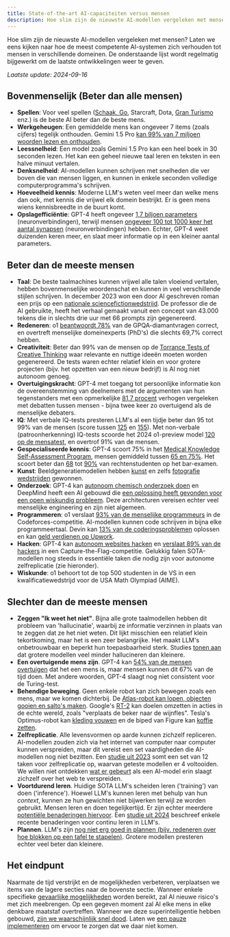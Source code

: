 ```yaml
---
title: State-of-the-art AI-capaciteiten versus mensen
description: Hoe slim zijn de nieuwste AI-modellen vergeleken met mensen?
---
```


Hoe slim zijn de nieuwste AI-modellen vergeleken met mensen?
Laten we eens kijken naar hoe de meest competente AI-systemen zich verhouden tot mensen in verschillende domeinen.
De onderstaande lijst wordt regelmatig bijgewerkt om de laatste ontwikkelingen weer te geven.

_Laatste update: 2024-09-16_

## Bovenmenselijk (Beter dan alle mensen)

- **Spellen**: Voor veel spellen ([Schaak, Go](https://en.wikipedia.org/wiki/AlphaGo_Zero), Starcraft, Dota, [Gran Turismo](https://www.technologyreview.com/2022/07/19/1056176/sonys-racing-ai-destroyed-its-human-competitors-by-being-nice-and-fast/) enz.) is de beste AI beter dan de beste mens.
- **Werkgeheugen**: Een gemiddelde mens kan ongeveer 7 items (zoals cijfers) tegelijk onthouden. Gemini 1.5 Pro [kan 99% van 7 miljoen woorden lezen en onthouden](https://blog.google/technology/ai/google-gemini-next-generation-model-february-2024/#sundar-note).
- **Leessnelheid**: Een model zoals Gemini 1.5 Pro kan een heel boek in 30 seconden lezen. Het kan een geheel nieuwe taal leren en teksten in een halve minuut vertalen.
- **Denksnelheid**: AI-modellen kunnen schrijven met snelheden die ver boven die van mensen liggen, en kunnen in enkele seconden volledige computerprogramma's schrijven.
- **Hoeveelheid kennis**: Moderne LLM's weten veel meer dan welke mens dan ook, met kennis die vrijwel elk domein bestrijkt. Er is geen mens wiens kennisbreedte in de buurt komt.
- **Opslagefficiëntie**: GPT-4 heeft ongeveer [1,7 biljoen parameters](https://the-decoder.com/gpt-4-architecture-datasets-costs-and-more-leaked/) (neuronverbindingen), terwijl mensen [ongeveer 100 tot 1000 keer het aantal synapsen](https://www.jax.org/news-and-insights/jax-blog/2018/December/600-trillion-synapses-and-alzheimers-disease) (neuronverbindingen) hebben. Echter, GPT-4 weet duizenden keren meer, en slaat meer informatie op in een kleiner aantal parameters.

## Beter dan de meeste mensen

- **Taal**: De beste taalmachines kunnen vrijwel alle talen vloeiend vertalen, hebben bovenmenselijke woordenschat en kunnen in veel verschillende stijlen schrijven. In december 2023 won een door AI geschreven roman een prijs op een [nationale sciencefictionwedstrijd](https://www.scmp.com/news/china/science/article/3245725/chinese-professor-used-ai-write-science-fiction-novel-then-it-won-national-award?campaign=3245725&module=perpetual_scroll_0&pgtype=article). De professor die de AI gebruikte, heeft het verhaal gemaakt vanuit een concept van 43.000 tekens die in slechts drie uur met 66 prompts zijn gegenereerd.
- **Redeneren**: o1 [beantwoordt 78%](https://openai.com/index/learning-to-reason-with-llms/) van de GPQA-diamantvragen correct, en overtreft menselijke domeinexperts (PhD's) die slechts 69,7% correct hebben.
- **Creativiteit**: Beter dan 99% van de mensen op de [Torrance Tests of Creative Thinking](https://neurosciencenews.com/ai-creativity-23585/) waar relevante en nuttige ideeën moeten worden gegenereerd. De tests waren echter relatief klein en voor grotere projecten (bijv. het opzetten van een nieuw bedrijf) is AI nog niet autonoom genoeg.
- **Overtuigingskracht**: GPT-4 met toegang tot persoonlijke informatie kon de overeenstemming van deelnemers met de argumenten van hun tegenstanders met een opmerkelijke [81,7 procent](https://arxiv.org/abs/2403.14380) verhogen vergeleken met debatten tussen mensen - bijna twee keer zo overtuigend als de menselijke debaters.
- **IQ**: Met verbale IQ-tests presteren LLM's al een tijdje beter dan 95 tot 99% van de mensen (score tussen [125](https://medium.com/@soltrinox/the-i-q-of-gpt4-is-124-approx-2a29b7e5821e) en [155](https://www.scientificamerican.com/article/i-gave-chatgpt-an-iq-test-heres-what-i-discovered/)). Met non-verbale (patroonherkenning) IQ-tests scoorde het 2024 o1-preview model [120 op de mensatest](https://www.maximumtruth.org/p/massive-breakthrough-in-ai-intelligence), en overtrof 91% van de mensen.
- **Gespecialiseerde kennis**: GPT-4 scoort 75% in het [Medical Knowledge Self-Assessment Program](https://openai.com/research/gpt-4), mensen gemiddeld tussen [65 en 75%](https://pubmed.ncbi.nlm.nih.gov/420438/). Het scoort beter dan [68](https://papers.ssrn.com/sol3/papers.cfm?abstract_id=4441311) tot [90%](https://law.stanford.edu/2023/04/19/gpt-4-passes-the-bar-exam-what-that-means-for-artificial-intelligence-tools-in-the-legal-industry/) van rechtenstudenten op het bar-examen.
- **Kunst**: Beeldgeneratiemodellen hebben [kunst](https://dataconomy.com/2022/09/26/ai-artwork-wins-art-competition) en zelfs [fotografie wedstrijden](https://www.artnews.com/art-news/news/ai-generated-image-world-photography-organization-contest-artist-declines-award-1234664549) gewonnen.
- **Onderzoek**: GPT-4 kan [autonoom chemisch onderzoek doen](https://www.nature.com/articles/s41586-023-06792-0) en DeepMind heeft een AI gebouwd die [een oplossing heeft gevonden voor een open wiskundig probleem](https://www.nature.com/articles/s41586-023-06924-6). Deze architecturen vereisen echter veel menselijke engineering en zijn niet algemeen.
- **Programmeren**: o1 verslaat [93% van de menselijke programmeurs](https://medium.com/@marcelinohambali/tech-review-openai-o1-strawberry-a-new-phd-reasoning-model-783e88734d84) in de Codeforces-competitie. AI-modellen kunnen code schrijven in bijna elke programmeertaal. Devin kan [13% van de coderingsproblemen](https://twitter.com/cognition_labs/status/1767548763134964000) oplossen en kan [geld verdienen op Upwork](https://twitter.com/cognition_labs/status/1767548768734294113).
- **Hacken**: GPT-4 kan [autonoom websites hacken](https://arxiv.org/html/2402.06664v1) en [verslaat 89% van de hackers](https://arxiv.org/pdf/2402.11814.pdf) in een Capture-the-Flag-competitie. Gelukkig falen SOTA-modellen nog steeds in essentiële taken die nodig zijn voor autonome zelfreplicatie (zie hieronder).
- **Wiskunde**: o1 behoort tot de top 500 studenten in de VS in een kwalificatiewedstrijd voor de USA Math Olympiad (AIME).

## Slechter dan de meeste mensen

- **Zeggen "Ik weet het niet"**. Bijna alle grote taalmodellen hebben dit probleem van 'hallucinatie', waarbij ze informatie verzinnen in plaats van te zeggen dat ze het niet weten. Dit lijkt misschien een relatief klein tekortkoming, maar het is een zeer belangrijke. Het maakt LLM's onbetrouwbaar en beperkt hun toepasbaarheid sterk. Studies [tonen aan](https://arxiv.org/html/2403.04307v1) dat grotere modellen veel minder hallucineren dan kleinere.
- **Een overtuigende mens zijn**. GPT-4 kan [54% van de mensen overtuigen](https://arxiv.org/abs/2405.08007) dat het een mens is, maar mensen kunnen dit 67% van de tijd doen. Met andere woorden, GPT-4 slaagt nog niet consistent voor de Turing-test.
- **Behendige beweging**. Geen enkele robot kan zich bewegen zoals een mens, maar we komen dichterbij. De [Atlas-robot kan lopen, objecten gooien en salto's maken](https://www.youtube.com/watch?v=-e1_QhJ1EhQ). Google's [RT-2](https://www.deepmind.com/blog/rt-2-new-model-translates-vision-and-language-into-action) kan doelen omzetten in acties in de echte wereld, zoals "verplaats de beker naar de wijnfles". Tesla's Optimus-robot kan [kleding vouwen](https://electrek.co/2024/01/15/tesla-optimus-robot-cant-build-cars-folding-clothes/) en de biped van Figure kan [koffie zetten](https://www.youtube.com/watch?v=Q5MKo7Idsok).
- **Zelfreplicatie**. Alle levensvormen op aarde kunnen zichzelf repliceren. AI-modellen zouden zich via het internet van computer naar computer kunnen verspreiden, maar dit vereist een set vaardigheden die AI-modellen nog niet bezitten. Een [studie uit 2023](https://arxiv.org/abs/2312.11671) somt een set van 12 taken voor zelfreplicatie op, waarvan geteste modellen er 4 voltooiden. We willen niet ontdekken [wat er gebeurt](/xrisk) als een AI-model erin slaagt zichzelf over het web te verspreiden.
- **Voortdurend leren**. Huidige SOTA LLM's scheiden leren ('training') van doen ('inference'). Hoewel LLM's kunnen leren met behulp van hun _context_, kunnen ze hun gewichten niet bijwerken terwijl ze worden gebruikt. Mensen leren en doen tegelijkertijd. Er zijn echter meerdere [potentiële benaderingen hiervoor](https://arxiv.org/abs/2302.00487). Een [studie uit 2024](https://arxiv.org/html/2402.01364v2) beschreef enkele recente benaderingen voor continu leren in LLM's.
- **Plannen**. LLM's zijn [nog niet erg goed in plannen (bijv. redeneren over hoe blokken op een tafel te stapelen)](https://openreview.net/pdf?id=YXogl4uQUO). Grotere modellen presteren echter veel beter dan kleinere.

## Het eindpunt

Naarmate de tijd verstrijkt en de mogelijkheden verbeteren, verplaatsen we items van de lagere secties naar de bovenste sectie.
Wanneer enkele specifieke [gevaarlijke mogelijkheden](/dangerous-capabilities) worden bereikt, zal AI nieuwe risico's met zich meebrengen.
Op een gegeven moment zal AI elke mens in elke denkbare maatstaf overtreffen.
Wanneer we deze superintelligentie hebben gebouwd, [zijn we waarschijnlijk snel dood](/ai-takeover).
Laten we [een pauze implementeren](/proposal) om ervoor te zorgen dat we daar niet komen.
